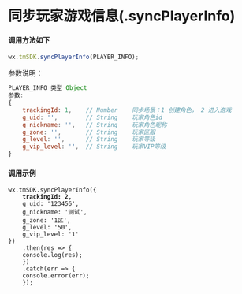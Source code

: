# 同步玩家游戏信息(.syncPlayerInfo)

#### 调用方法如下

```javascript
wx.tmSDK.syncPlayerInfo(PLAYER_INFO);
```

参数说明：

```javascript
PLAYER_INFO 类型 Object
参数:  
{
    trackingId: 1,    // Number    同步场景：1 创建角色， 2 进入游戏
    g_uid: '',        // String    玩家角色id
    g_nickname: '',   // String    玩家角色昵称
    g_zone: '',       // String    玩家区服
    g_level: '',      // String    玩家等级
    g_vip_level: '',  // String    玩家VIP等级
}
```

#### 调用示例

<pre class="language-javascript"><code class="lang-javascript">wx.tmSDK.syncPlayerInfo({
<strong>    trackingId: 2,
</strong>    g_uid: '123456',
    g_nickname: '测试',
    g_zone: '1区',
    g_level: '50',
    g_vip_level: '1'
})
    .then(res => {
	console.log(res);
    })
    .catch(err => {
	console.error(err);
    });
</code></pre>
